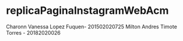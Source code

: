 # replicaPaginaInstagramWebAcm
Charonn Vanessa Lopez Fuquen- 201502020725
Milton Andres Timote Torres - 20182020026
